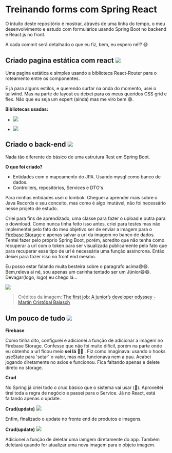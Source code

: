 

# Treinando forms com Spring React

  
  

O intuito deste repositório é mostrar, através de uma linha do tempo, o meu desenvolvimento e estudo com formulários usando Spring Boot no backend e React.js no front.

  

A cada commit será detalhado o que eu fiz, bem, eu espero né!? :smile:

  

## Criado pagina estática com react [![](https://img.shields.io/badge/-Pg--Estática-green)](https://github.com/LuanChagas/treinando_forms_spring_react/commit/1ba72efb5fbff09bb92c8d206afe6523da7e277b)

  

Uma pagina estática e simples usando a biblioteca React-Router para o roteamento entre os componentes.

E já para alguns estilos, e querendo surfar na onda do momento, usei o tailwind. Mas na parte de layout eu deixei para os meus queridos CSS grid e flex. Não que eu seja um expert (ainda) mas me viro bem :smile:.

  

**Bibliotecas usadas:**

  

-  [![](https://img.shields.io/badge/-react--router-9cf)](https://github.com/remix-run/react-router)

-  [![](https://img.shields.io/badge/-tailwind-9cf)](https://github.com/tailwindlabs/tailwindcss)
## Criado o back-end [![](https://img.shields.io/badge/-criado--backEnd-green)](https://github.com/LuanChagas/treinando_forms_spring_react/tree/ab2e2099fcf4625c050212ae7b147521d49ac4cd)

Nada tão diferente do básico de uma estrutura Rest em Spring Boot. 

**O que foi criado?**
- Entidades com o mapeamento do JPA. Usando mysql como banco de dados.
- Controllers, repositórios, Services e DTO's

Para minhas entidades usei o lombok. Cheguei a aprender mais sobre o Java Records e seu conceito, mas como é algo imutável, não foi necessário nesse projeto de estudo.

Criei para fins de aprendizado, uma classe para fazer o upload e outra para o download. Como nunca tinha feito isso antes, criei para testes mas não implementei pelo fato do meu objetivo ser de enviar a imagem para o [Firebase Storage](https://firebase.google.com/) e apenas salvar a url da imagem no banco de dados. 
Tentei fazer pelo próprio Spring Boot, porém, acredito que não tenha como recuperar a url  com o token para ser visualizada publicamente pelo fato que para recuperar esse tipo de url é necessária uma função assíncrona. Então deixei para fazer isso no front end mesmo.

Eu posso estar falando muita besteira sobre o paragrafo acima:smile::smile:. Bem,releva ai né, sou apenas um carinha tentado ser um Júnior:smile::smile:. Devagar(logo, logo) eu chego lá...

![ ](https://miro.medium.com/max/910/1*Qh8YL-0nZQUaHiW-xtUqqg.jpeg)
> Créditos da imagem: [The first job: A junior’s developer odyssey - Martín Cristóbal Balasch](https://medium.com/@martncristbalbalasch/the-first-job-a-juniors-developer-odyssey-bf6c34796179)

## Um pouco de tudo [![](https://img.shields.io/badge/-Tudo--mais--um--pouco-green)](https://github.com/LuanChagas/treinando_forms_spring_react/commit/ca0f2b2ab9a2761ae006dc3c28d998ed6780911e)
**Firebase**

Como tinha dito, configurei e adicionei a função de adicionar a imagem no Firebase Storage. Confesso que não foi muito difícil, porém na parte onde eu obtenho a url ficou meio **sei lá** :man_shrugging: . Fiz como imaginava: usando o hooks useState para 'setar' o valor, mas não funcionava nem a pau. Acabei jogando diretamente no axios e funcionou. Fica faltando apenas e delete direto no storage.

**Crud**

 No Spring já criei todo o crud básico que o sistema vai usar (:thinking:). Aproveitei tirei toda a regra de negócio e passei para o Service.
Já no React, está faltando apenas o update.

**Crud(update)** [![](https://img.shields.io/badge/-Update--produtos--imagem--React-green)](https://github.com/LuanChagas/treinando_forms_spring_react/commit/27ae0adf46afbdc862e44ccc2dceaf1c251002ce)

Enfim, finalizado o update no fronte end de produtos e imagens.

**Crud(update)** [![](https://img.shields.io/badge/-deletando--imagem--Firebase-green)](https://github.com/LuanChagas/treinando_forms_spring_react/commit/27ae0adf46afbdc862e44ccc2dceaf1c251002ce)

Adicionei a função de deletar uma iamgem diretamente do app. Também deletará quando for atualizar uma nova imagem para o objeto imagem.
